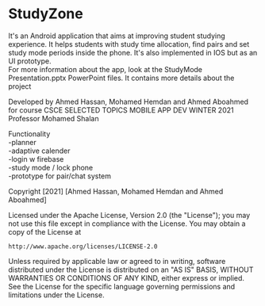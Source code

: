 # StudyZone
It's an Android application that aims at improving student studying experience. It helps students with study time allocation, find pairs and set study mode periods inside the phone. It's also implemented in IOS but as an UI prototype. <br>
For more information about the app, look at the StudyMode Presentation.pptx PowerPoint files. It contains more details about the project<br>

Developed by Ahmed Hassan, Mohamed Hemdan and Ahmed Aboahmed <br>
for course CSCE SELECTED TOPICS MOBILE APP DEV WINTER 2021<br>
Professor Mohamed Shalan <br>

Functionality <br>
-planner<br>
-adaptive calender<br>
-login w firebase<br>
-study mode / lock phone<br>
-prototype for pair/chat system<br>


Copyright [2021] [Ahmed Hassan, Mohamed Hemdan and Ahmed Aboahmed]

Licensed under the Apache License, Version 2.0 (the "License");
you may not use this file except in compliance with the License.
You may obtain a copy of the License at

    http://www.apache.org/licenses/LICENSE-2.0

Unless required by applicable law or agreed to in writing, software
distributed under the License is distributed on an "AS IS" BASIS,
WITHOUT WARRANTIES OR CONDITIONS OF ANY KIND, either express or implied.
See the License for the specific language governing permissions and
limitations under the License.
